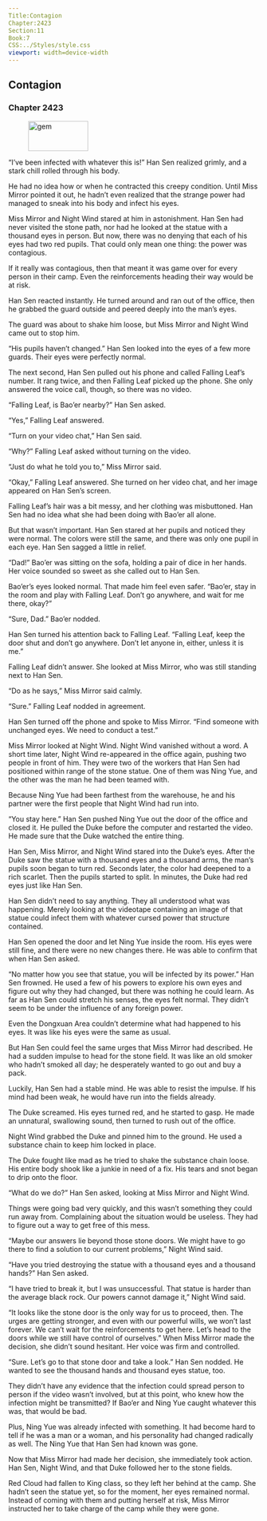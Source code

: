 ```yaml
---
Title:Contagion 
Chapter:2423 
Section:11 
Book:7 
CSS:../Styles/style.css 
viewport: width=device-width
---
```

  
## Contagion
### Chapter 2423
  
<figure>
	<img src="../Images/gem.gif" alt="gem" id="gem" width="120" height="60" />
</figure>
  

  
“I’ve been infected with whatever this is!” Han Sen realized grimly, and a stark chill rolled through his body.

He had no idea how or when he contracted this creepy condition. Until Miss Mirror pointed it out, he hadn’t even realized that the strange power had managed to sneak into his body and infect his eyes.

Miss Mirror and Night Wind stared at him in astonishment. Han Sen had never visited the stone path, nor had he looked at the statue with a thousand eyes in person. But now, there was no denying that each of his eyes had two red pupils. That could only mean one thing: the power was contagious.

If it really was contagious, then that meant it was game over for every person in their camp. Even the reinforcements heading their way would be at risk.

Han Sen reacted instantly. He turned around and ran out of the office, then he grabbed the guard outside and peered deeply into the man’s eyes.

The guard was about to shake him loose, but Miss Mirror and Night Wind came out to stop him.

“His pupils haven’t changed.” Han Sen looked into the eyes of a few more guards. Their eyes were perfectly normal.

The next second, Han Sen pulled out his phone and called Falling Leaf’s number. It rang twice, and then Falling Leaf picked up the phone. She only answered the voice call, though, so there was no video.

“Falling Leaf, is Bao’er nearby?” Han Sen asked.

“Yes,” Falling Leaf answered.

“Turn on your video chat,” Han Sen said.

“Why?” Falling Leaf asked without turning on the video.

“Just do what he told you to,” Miss Mirror said.

“Okay,” Falling Leaf answered. She turned on her video chat, and her image appeared on Han Sen’s screen.

Falling Leaf’s hair was a bit messy, and her clothing was misbuttoned. Han Sen had no idea what she had been doing with Bao’er all alone.

But that wasn’t important. Han Sen stared at her pupils and noticed they were normal. The colors were still the same, and there was only one pupil in each eye. Han Sen sagged a little in relief.

“Dad!” Bao’er was sitting on the sofa, holding a pair of dice in her hands. Her voice sounded so sweet as she called out to Han Sen.

Bao’er’s eyes looked normal. That made him feel even safer. “Bao’er, stay in the room and play with Falling Leaf. Don’t go anywhere, and wait for me there, okay?”

“Sure, Dad.” Bao’er nodded.

Han Sen turned his attention back to Falling Leaf. “Falling Leaf, keep the door shut and don’t go anywhere. Don’t let anyone in, either, unless it is me.”

Falling Leaf didn’t answer. She looked at Miss Mirror, who was still standing next to Han Sen.

“Do as he says,” Miss Mirror said calmly.

“Sure.” Falling Leaf nodded in agreement.

Han Sen turned off the phone and spoke to Miss Mirror. “Find someone with unchanged eyes. We need to conduct a test.”

Miss Mirror looked at Night Wind. Night Wind vanished without a word. A short time later, Night Wind re-appeared in the office again, pushing two people in front of him. They were two of the workers that Han Sen had positioned within range of the stone statue. One of them was Ning Yue, and the other was the man he had been teamed with.

Because Ning Yue had been farthest from the warehouse, he and his partner were the first people that Night Wind had run into.

“You stay here.” Han Sen pushed Ning Yue out the door of the office and closed it. He pulled the Duke before the computer and restarted the video. He made sure that the Duke watched the entire thing.

Han Sen, Miss Mirror, and Night Wind stared into the Duke’s eyes. After the Duke saw the statue with a thousand eyes and a thousand arms, the man’s pupils soon began to turn red. Seconds later, the color had deepened to a rich scarlet. Then the pupils started to split. In minutes, the Duke had red eyes just like Han Sen.

Han Sen didn’t need to say anything. They all understood what was happening. Merely looking at the videotape containing an image of that statue could infect them with whatever cursed power that structure contained.

Han Sen opened the door and let Ning Yue inside the room. His eyes were still fine, and there were no new changes there. He was able to confirm that when Han Sen asked.

“No matter how you see that statue, you will be infected by its power.” Han Sen frowned. He used a few of his powers to explore his own eyes and figure out why they had changed, but there was nothing he could learn. As far as Han Sen could stretch his senses, the eyes felt normal. They didn’t seem to be under the influence of any foreign power.

Even the Dongxuan Area couldn’t determine what had happened to his eyes. It was like his eyes were the same as usual.

But Han Sen could feel the same urges that Miss Mirror had described. He had a sudden impulse to head for the stone field. It was like an old smoker who hadn’t smoked all day; he desperately wanted to go out and buy a pack.

Luckily, Han Sen had a stable mind. He was able to resist the impulse. If his mind had been weak, he would have run into the fields already.

The Duke screamed. His eyes turned red, and he started to gasp. He made an unnatural, swallowing sound, then turned to rush out of the office.

Night Wind grabbed the Duke and pinned him to the ground. He used a substance chain to keep him locked in place.

The Duke fought like mad as he tried to shake the substance chain loose. His entire body shook like a junkie in need of a fix. His tears and snot began to drip onto the floor.

“What do we do?” Han Sen asked, looking at Miss Mirror and Night Wind.

Things were going bad very quickly, and this wasn’t something they could run away from. Complaining about the situation would be useless. They had to figure out a way to get free of this mess.

“Maybe our answers lie beyond those stone doors. We might have to go there to find a solution to our current problems,” Night Wind said.

“Have you tried destroying the statue with a thousand eyes and a thousand hands?” Han Sen asked.

“I have tried to break it, but I was unsuccessful. That statue is harder than the average black rock. Our powers cannot damage it,” Night Wind said.

“It looks like the stone door is the only way for us to proceed, then. The urges are getting stronger, and even with our powerful wills, we won’t last forever. We can’t wait for the reinforcements to get here. Let’s head to the doors while we still have control of ourselves.” When Miss Mirror made the decision, she didn’t sound hesitant. Her voice was firm and controlled.

“Sure. Let’s go to that stone door and take a look.” Han Sen nodded. He wanted to see the thousand hands and thousand eyes statue, too.

They didn’t have any evidence that the infection could spread person to person if the video wasn’t involved, but at this point, who knew how the infection might be transmitted? If Bao’er and Ning Yue caught whatever this was, that would be bad.

Plus, Ning Yue was already infected with something. It had become hard to tell if he was a man or a woman, and his personality had changed radically as well. The Ning Yue that Han Sen had known was gone.

Now that Miss Mirror had made her decision, she immediately took action. Han Sen, Night Wind, and that Duke followed her to the stone fields.

Red Cloud had fallen to King class, so they left her behind at the camp. She hadn’t seen the statue yet, so for the moment, her eyes remained normal. Instead of coming with them and putting herself at risk, Miss Mirror instructed her to take charge of the camp while they were gone.